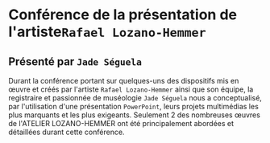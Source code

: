 

# Conférence de la présentation de l'artiste`Rafael Lozano-Hemmer` 
## Présenté par `Jade Séguela`


Durant la conférence portant sur quelques-uns des dispositifs mis en œuvre et créés par l'artiste `Rafael Lozano-Hemmer` ainsi que son équipe, la registraire et passionnée de muséologie `Jade Séguela` nous a conceptualisé, par l'utilisation d'une présentation `PowerPoint`, leurs projets multimédias les plus marquants et les plus exigeants. Seulement 2 des nombreuses œuvres de l'ATELIER LOZANO-HEMMER ont été principalement abordées et détaillées durant cette conférence.
